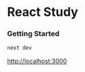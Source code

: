 # React Study

### Getting Started

```bash
next dev
```
[http://localhost:3000](http://localhost:3000) 
